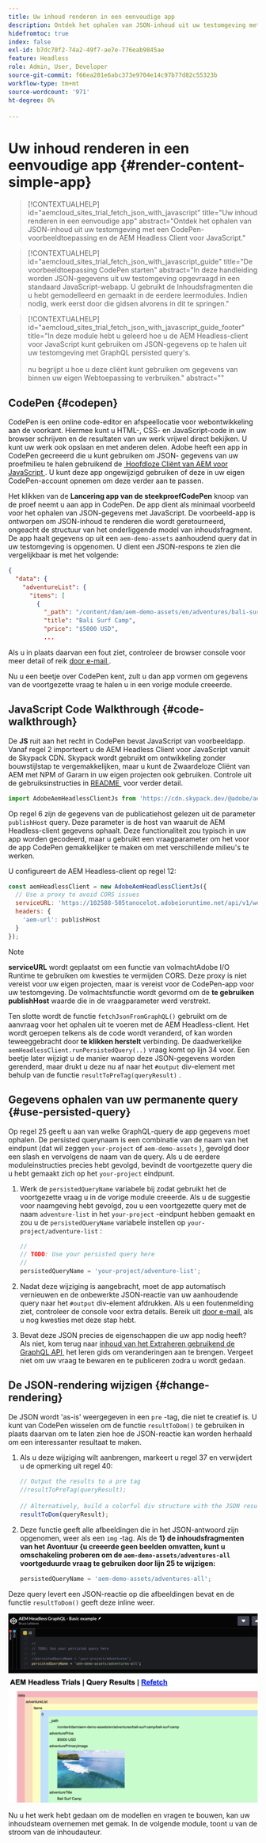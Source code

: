 ```yaml
---
title: Uw inhoud renderen in een eenvoudige app
description: Ontdek het ophalen van JSON-inhoud uit uw testomgeving met een CodePen-voorbeeldtoepassing en de AEM Headless Client voor JavaScript.
hidefromtoc: true
index: false
exl-id: b7dc70f2-74a2-49f7-ae7e-776eab9845ae
feature: Headless
role: Admin, User, Developer
source-git-commit: f66ea281e6abc373e9704e14c97b77d82c55323b
workflow-type: tm+mt
source-wordcount: '971'
ht-degree: 0%

---
```



# Uw inhoud renderen in een eenvoudige app {#render-content-simple-app}

>[!CONTEXTUALHELP]
>id="aemcloud_sites_trial_fetch_json_with_javascript"
>title="Uw inhoud renderen in een eenvoudige app"
>abstract="Ontdek het ophalen van JSON-inhoud uit uw testomgeving met een CodePen-voorbeeldtoepassing en de AEM Headless Client voor JavaScript."

>[!CONTEXTUALHELP]
>id="aemcloud_sites_trial_fetch_json_with_javascript_guide"
>title="De voorbeeldtoepassing CodePen starten"
>abstract="In deze handleiding worden JSON-gegevens uit uw testomgeving opgevraagd in een standaard JavaScript-webapp. U gebruikt de Inhoudsfragmenten die u hebt gemodelleerd en gemaakt in de eerdere leermodules. Indien nodig, werk eerst door die gidsen alvorens in dit te springen."

>[!CONTEXTUALHELP]
>id="aemcloud_sites_trial_fetch_json_with_javascript_guide_footer"
>title="In deze module hebt u geleerd hoe u de AEM Headless-client voor JavaScript kunt gebruiken om JSON-gegevens op te halen uit uw testomgeving met GraphQL persisted query&#39;s.<br><br> nu begrijpt u hoe u deze cliënt kunt gebruiken om gegevens van binnen uw eigen Webtoepassing te verbruiken."
>abstract=""

## CodePen {#codepen}

CodePen is een online code-editor en afspeellocatie voor webontwikkeling aan de voorkant. Hiermee kunt u HTML-, CSS- en JavaScript-code in uw browser schrijven en de resultaten van uw werk vrijwel direct bekijken. U kunt uw werk ook opslaan en met anderen delen. Adobe heeft een app in CodePen gecreeerd die u kunt gebruiken om JSON- gegevens van uw proefmilieu te halen gebruikend de [&#x200B; Hoofdloze Cliënt van AEM voor JavaScript &#x200B;](https://github.com/adobe/aem-headless-client-js). U kunt deze app ongewijzigd gebruiken of deze in uw eigen CodePen-account opnemen om deze verder aan te passen.

Het klikken van de **Lancering app van de steekproefCodePen** knoop van de proef neemt u aan app in CodePen. De app dient als minimaal voorbeeld voor het ophalen van JSON-gegevens met JavaScript. De voorbeeld-app is ontworpen om JSON-inhoud te renderen die wordt geretourneerd, ongeacht de structuur van het onderliggende model van inhoudsfragment. De app haalt gegevens op uit een `aem-demo-assets` aanhoudend query dat in uw testomgeving is opgenomen. U dient een JSON-respons te zien die vergelijkbaar is met het volgende:

```json
{
  "data": {
    "adventureList": {
      "items": [
        {
          "_path": "/content/dam/aem-demo-assets/en/adventures/bali-surf-camp/bali-surf-camp",
          "title": "Bali Surf Camp",
          "price": "$5000 USD",
          ...
```

Als u in plaats daarvan een fout ziet, controleer de browser console voor meer detail of reik [&#x200B; door e-mail &#x200B;](mailto:aem-headless-trials-support@adobe.com?subject=AEM%20Trials%20support%20request).

Nu u een beetje over CodePen kent, zult u dan app vormen om gegevens van de voortgezette vraag te halen u in een vorige module creeerde.

## JavaScript Code Walkthrough {#code-walkthrough}

De **JS** ruit aan het recht in CodePen bevat JavaScript van voorbeeldapp. Vanaf regel 2 importeert u de AEM Headless Client voor JavaScript vanuit de Skypack CDN. Skypack wordt gebruikt om ontwikkeling zonder bouwstijlstap te vergemakkelijken, maar u kunt de Zwaardeloze Cliënt van AEM met NPM of Gararn in uw eigen projecten ook gebruiken. Controle uit de gebruiksinstructies in [&#x200B; README &#x200B;](https://github.com/adobe/aem-headless-client-js#aem-headless-client-for-javascript) voor verder detail.

```javascript
import AdobeAemHeadlessClientJs from 'https://cdn.skypack.dev/@adobe/aem-headless-client-js@v3.2.0';
```

Op regel 6 zijn de gegevens van de publicatiehost gelezen uit de parameter `publishHost` query. Deze parameter is de host van waaruit de AEM Headless-client gegevens ophaalt. Deze functionaliteit zou typisch in uw app worden gecodeerd, maar u gebruikt een vraagparameter om het voor de app CodePen gemakkelijker te maken om met verschillende milieu&#39;s te werken.

U configureert de AEM Headless-client op regel 12:

```javascript
const aemHeadlessClient = new AdobeAemHeadlessClientJs({
  // Use a proxy to avoid CORS issues
  serviceURL: 'https://102588-505tanocelot.adobeioruntime.net/api/v1/web/aem/proxy',
  headers: {
    'aem-url': publishHost
  }
});
```

>[!NOTE]
>
>**serviceURL** wordt geplaatst om een functie van volmachtAdobe I/O Runtime te gebruiken om kwesties te vermijden CORS. Deze proxy is niet vereist voor uw eigen projecten, maar is vereist voor de CodePen-app voor uw testomgeving. De volmachtsfunctie wordt gevormd om de **te gebruiken publishHost** waarde die in de vraagparameter werd verstrekt.

Ten slotte wordt de functie `fetchJsonFromGraphQL()` gebruikt om de aanvraag voor het ophalen uit te voeren met de AEM Headless-client. Het wordt geroepen telkens als de code wordt veranderd, of kan worden teweeggebracht door **te klikken herstelt** verbinding. De daadwerkelijke `aemHeadlessClient.runPersistedQuery(..)` vraag komt op lijn 34 voor. Een beetje later wijzigt u de manier waarop deze JSON-gegevens worden gerenderd, maar drukt u deze nu af naar het `#output` div-element met behulp van de functie `resultToPreTag(queryResult)` .

## Gegevens ophalen van uw permanente query {#use-persisted-query}

Op regel 25 geeft u aan van welke GraphQL-query de app gegevens moet ophalen. De persisted querynaam is een combinatie van de naam van het eindpunt (dat wil zeggen `your-project` of `aem-demo-assets` ), gevolgd door een slash en vervolgens de naam van de query. Als u de eerdere moduleinstructies precies hebt gevolgd, bevindt de voortgezette query die u hebt gemaakt zich op het `your-project` eindpunt.

1. Werk de `persistedQueryName` variabele bij zodat gebruikt het de voortgezette vraag u in de vorige module creeerde. Als u de suggestie voor naamgeving hebt gevolgd, zou u een voortgezette query met de naam `adventure-list` in het `your-project` -eindpunt hebben gemaakt en zou u de `persistedQueryName` variabele instellen op `your-project/adventure-list` :

   ```javascript
   //
   // TODO: Use your persisted query here
   //
   persistedQueryName = 'your-project/adventure-list';
   ```

1. Nadat deze wijziging is aangebracht, moet de app automatisch vernieuwen en de onbewerkte JSON-reactie van uw aanhoudende query naar het `#output` div-element afdrukken. Als u een foutenmelding ziet, controleer de console voor extra details. Bereik uit [&#x200B; door e-mail &#x200B;](mailto:aem-headless-trials-support@adobe.com?subject=AEM%20Trials%20support%20request) als u nog kwesties met deze stap hebt.

1. Bevat deze JSON precies de eigenschappen die uw app nodig heeft? Als niet, kom terug naar [&#x200B; inhoud van het Extraheren gebruikend de GraphQL API &#x200B;](https://experience.adobe.com/experiencemanager/learn/extract_content_using_graphql) het leren gids om veranderingen aan te brengen. Vergeet niet om uw vraag te bewaren en te publiceren zodra u wordt gedaan.

## De JSON-rendering wijzigen {#change-rendering}

De JSON wordt &#39;as-is&#39; weergegeven in een `pre` -tag, die niet te creatief is. U kunt van CodePen wisselen om de functie `resultToDom()` te gebruiken in plaats daarvan om te laten zien hoe de JSON-reactie kan worden herhaald om een interessanter resultaat te maken.

1. Als u deze wijziging wilt aanbrengen, markeert u regel 37 en verwijdert u de opmerking uit regel 40:

   ```javascript
   // Output the results to a pre tag
   //resultToPreTag(queryResult);
   
   // Alternatively, build a colorful div structure with the JSON results and render images inline
   resultToDom(queryResult);
   ```

1. Deze functie geeft alle afbeeldingen die in het JSON-antwoord zijn opgenomen, weer als een `img` -tag. Als de **1&rbrace; de inhoudsfragmenten van het Avontuur &lbrace;u creeerde geen beelden omvatten, kunt u omschakeling proberen om de `aem-demo-assets/adventures-all` voortgeduurde vraag te gebruiken door lijn 25 te wijzigen:**

   ```javascript
   persistedQueryName = 'aem-demo-assets/adventures-all';
   ```

Deze query levert een JSON-reactie op die afbeeldingen bevat en de functie `resultToDom()` geeft deze inline weer.

![&#x200B; Resultaat van avonturen-al vraag en resultToDom teruggevende functie &#x200B;](assets/do-not-localize/adventures-all-query-result.png)

Nu u het werk hebt gedaan om de modellen en vragen te bouwen, kan uw inhoudsteam overnemen met gemak. In de volgende module, toont u van de stroom van de inhoudauteur.
